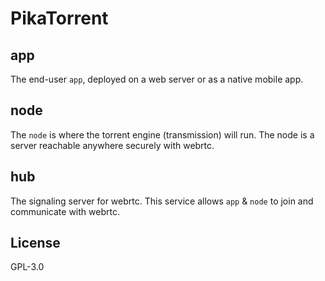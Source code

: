 # PikaTorrent

## app

The end-user `app`, deployed on a web server or as a native mobile app.

## node

The `node` is where the torrent engine (transmission) will run. The node is a server reachable anywhere securely with webrtc.

## hub

The signaling server for webrtc. This service allows `app` & `node` to join and communicate with webrtc.

## License

GPL-3.0
